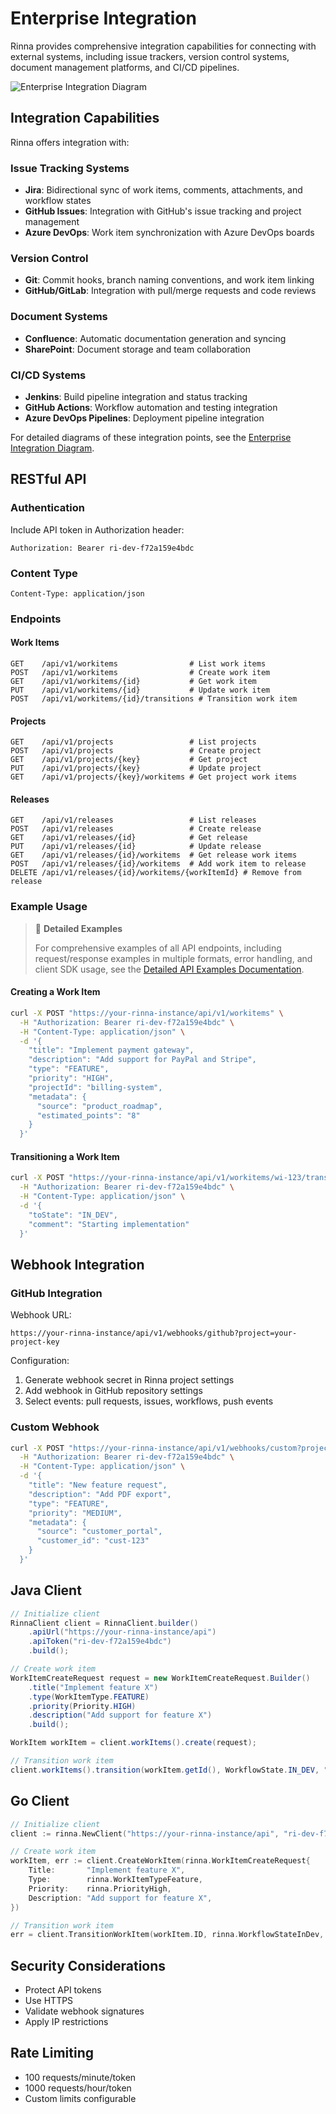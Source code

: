 # Enterprise Integration

Rinna provides comprehensive integration capabilities for connecting with external systems, including issue trackers, version control systems, document management platforms, and CI/CD pipelines.

![Enterprise Integration Diagram](../diagrams/enterprise_integration_diagram.svg)

## Integration Capabilities

Rinna offers integration with:

### Issue Tracking Systems
- **Jira**: Bidirectional sync of work items, comments, attachments, and workflow states
- **GitHub Issues**: Integration with GitHub's issue tracking and project management
- **Azure DevOps**: Work item synchronization with Azure DevOps boards

### Version Control
- **Git**: Commit hooks, branch naming conventions, and work item linking
- **GitHub/GitLab**: Integration with pull/merge requests and code reviews

### Document Systems
- **Confluence**: Automatic documentation generation and syncing
- **SharePoint**: Document storage and team collaboration

### CI/CD Systems
- **Jenkins**: Build pipeline integration and status tracking
- **GitHub Actions**: Workflow automation and testing integration
- **Azure DevOps Pipelines**: Deployment pipeline integration

For detailed diagrams of these integration points, see the [Enterprise Integration Diagram](../diagrams/integration/enterprise_integration_diagram.md).

## RESTful API

### Authentication

Include API token in Authorization header:
```
Authorization: Bearer ri-dev-f72a159e4bdc
```

### Content Type
```
Content-Type: application/json
```

### Endpoints

#### Work Items
```
GET    /api/v1/workitems                # List work items
POST   /api/v1/workitems                # Create work item
GET    /api/v1/workitems/{id}           # Get work item
PUT    /api/v1/workitems/{id}           # Update work item
POST   /api/v1/workitems/{id}/transitions # Transition work item
```

#### Projects
```
GET    /api/v1/projects                 # List projects
POST   /api/v1/projects                 # Create project
GET    /api/v1/projects/{key}           # Get project
PUT    /api/v1/projects/{key}           # Update project
GET    /api/v1/projects/{key}/workitems # Get project work items
```

#### Releases
```
GET    /api/v1/releases                 # List releases
POST   /api/v1/releases                 # Create release
GET    /api/v1/releases/{id}            # Get release
PUT    /api/v1/releases/{id}            # Update release
GET    /api/v1/releases/{id}/workitems  # Get release work items
POST   /api/v1/releases/{id}/workitems  # Add work item to release
DELETE /api/v1/releases/{id}/workitems/{workItemId} # Remove from release
```

### Example Usage

> 📘 **Detailed Examples**
>
> For comprehensive examples of all API endpoints, including request/response examples in multiple formats, error handling, and client SDK usage, see the [Detailed API Examples Documentation](../../api/docs/api-examples.md).

#### Creating a Work Item
```bash
curl -X POST "https://your-rinna-instance/api/v1/workitems" \
  -H "Authorization: Bearer ri-dev-f72a159e4bdc" \
  -H "Content-Type: application/json" \
  -d '{
    "title": "Implement payment gateway",
    "description": "Add support for PayPal and Stripe",
    "type": "FEATURE",
    "priority": "HIGH",
    "projectId": "billing-system",
    "metadata": {
      "source": "product_roadmap",
      "estimated_points": "8"
    }
  }'
```

#### Transitioning a Work Item
```bash
curl -X POST "https://your-rinna-instance/api/v1/workitems/wi-123/transitions" \
  -H "Authorization: Bearer ri-dev-f72a159e4bdc" \
  -H "Content-Type: application/json" \
  -d '{
    "toState": "IN_DEV",
    "comment": "Starting implementation"
  }'
```

## Webhook Integration

### GitHub Integration

Webhook URL:
```
https://your-rinna-instance/api/v1/webhooks/github?project=your-project-key
```

Configuration:
1. Generate webhook secret in Rinna project settings
2. Add webhook in GitHub repository settings
3. Select events: pull requests, issues, workflows, push events

### Custom Webhook

```bash
curl -X POST "https://your-rinna-instance/api/v1/webhooks/custom?project=your-project-key" \
  -H "Authorization: Bearer ri-dev-f72a159e4bdc" \
  -H "Content-Type: application/json" \
  -d '{
    "title": "New feature request",
    "description": "Add PDF export",
    "type": "FEATURE",
    "priority": "MEDIUM",
    "metadata": {
      "source": "customer_portal",
      "customer_id": "cust-123"
    }
  }'
```

## Java Client

```java
// Initialize client
RinnaClient client = RinnaClient.builder()
    .apiUrl("https://your-rinna-instance/api")
    .apiToken("ri-dev-f72a159e4bdc")
    .build();

// Create work item
WorkItemCreateRequest request = new WorkItemCreateRequest.Builder()
    .title("Implement feature X")
    .type(WorkItemType.FEATURE)
    .priority(Priority.HIGH)
    .description("Add support for feature X")
    .build();

WorkItem workItem = client.workItems().create(request);

// Transition work item
client.workItems().transition(workItem.getId(), WorkflowState.IN_DEV, "Starting implementation");
```

## Go Client

```go
// Initialize client
client := rinna.NewClient("https://your-rinna-instance/api", "ri-dev-f72a159e4bdc")

// Create work item
workItem, err := client.CreateWorkItem(rinna.WorkItemCreateRequest{
    Title:       "Implement feature X",
    Type:        rinna.WorkItemTypeFeature,
    Priority:    rinna.PriorityHigh,
    Description: "Add support for feature X",
})

// Transition work item
err = client.TransitionWorkItem(workItem.ID, rinna.WorkflowStateInDev, "Starting implementation")
```

## Security Considerations
- Protect API tokens
- Use HTTPS
- Validate webhook signatures
- Apply IP restrictions

## Rate Limiting
- 100 requests/minute/token
- 1000 requests/hour/token
- Custom limits configurable